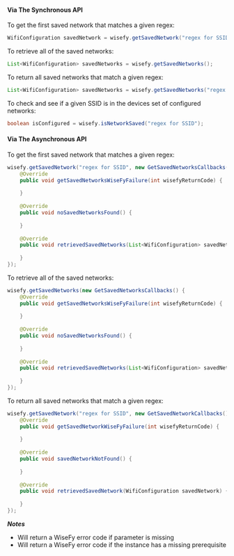 #### Via The Synchronous API

To get the first saved network that matches a given regex:

```java
WifiConfiguration savedNetwork = wisefy.getSavedNetwork("regex for SSID");
```

To retrieve all of the saved networks:

```java
List<WifiConfiguration> savedNetworks = wisefy.getSavedNetworks();
```

To return all saved networks that match a given regex:

```java
List<WifiConfiguration> savedNetworks = wisefy.getSavedNetworks("regex for SSID");
```

To check and see if a given SSID is in the devices set of configured networks:

```java
boolean isConfigured = wisefy.isNetworkSaved("regex for SSID");
```

#### Via The Asynchronous API

To get the first saved network that matches a given regex:

```java
wisefy.getSavedNetwork("regex for SSID", new GetSavedNetworksCallbacks() {
    @Override
    public void getSavedNetworksWiseFyFailure(int wisefyReturnCode) {
    
    }
    
    @Override
    public void noSavedNetworksFound() {
    
    }
    
    @Override
    public void retrievedSavedNetworks(List<WifiConfiguration> savedNetworks) {
    
    }
});
```

To retrieve all of the saved networks:

```java
wisefy.getSavedNetworks(new GetSavedNetworksCallbacks() {
    @Override
    public void getSavedNetworksWiseFyFailure(int wisefyReturnCode) {
    
    }
    
    @Override
    public void noSavedNetworksFound() {
    
    }
    
    @Override
    public void retrievedSavedNetworks(List<WifiConfiguration> savedNetworks) {
    
    }
});
```

To return all saved networks that match a given regex:

```java
wisefy.getSavedNetwork("regex for SSID", new GetSavedNetworkCallbacks() {
    @Override
    public void getSavedNetworkWiseFyFailure(int wisefyReturnCode) {
     
    }
    
    @Override
    public void savedNetworkNotFound() {
    
    }
    
    @Override
    public void retrievedSavedNetwork(WifiConfiguration savedNetwork) {
    
    }
});
```

***Notes***

- Will return a WiseFy error code if parameter is missing
- Will return a WiseFy error code if the instance has a missing prerequisite
